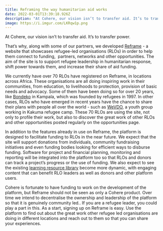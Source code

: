 ```yaml
---
title: Reframing the way humanitarian aid works
date: 2022-03-01T13:39:18.926Z
description: "At Cohere, our vision isn’t to transfer aid. It’s to transfer power. "
image: https://i.imgur.com/LKRqw1p.png
---
```

<!--StartFragment-->

At Cohere, our vision isn’t to transfer aid. It’s to transfer power. 

That’s why, along with some of our partners, we developed [Reframe](http://www.reframe.network) - a website that showcases refugee-led organisations (RLOs) in order to help them connect to funding,  partners, networks and other opportunities. The aim of the site is to support refugee leadership in humanitarian response, shift power towards them, and increase their share of aid funding.

We currently have over 70 RLOs have registered on Reframe, in locations across Africa. These organisations are all doing inspiring work in their communities, from education, to livelihoods to protection, provision of basic needs and advocacy. Some of them have been doing so for over 20 years, like [Bondeko](https://www.reframe.network/profile.php?org=Bondeko) in Kampala, which was founded by refugees in 1997. In other cases, RLOs who have emerged in recent years have the chance to share their plans with people all over the world - such as [WeVDO](https://www.reframe.network/profile.php?org=WeVDO), a youth group working in Kakuma refugee camp. These 70 RLOs are using the site, not only to profile their work, but also to discover the great work of other RLOs and other opportunities posted regularly on the opportunities page.

In addition to the features already in use on Reframe, the platform is designed to facilitate funding to RLOs in the near future. We expect that the site will support donations from individuals, community fundraising initiatives and even funding bodies looking for efficient ways to disburse funding. Software for project and financial planning, monitoring and reporting will be integrated into the platform too so that RLOs and donors can track a project’s progress or the use of funding. We also expect to see the existing [learning resource library](https://www.reframe.network/repository.php) become more dynamic, with engaging content that can benefit RLO leaders as well as donors and other platform users. 

Cohere is fortunate to have funding to work on the development of the platform, but Reframe should not be seen as only a Cohere product. Over time we intend to decentralise the ownership and leadership of the platform so that it is genuinely community led.. If you are a refugee leader, you could play a part in this. As a start, signing up on Reframe is easy. Use the platform to find out about the great work other refugee led organisations are doing in different locations and reach out to them so that you can share your experiences. 

<!--EndFragment-->